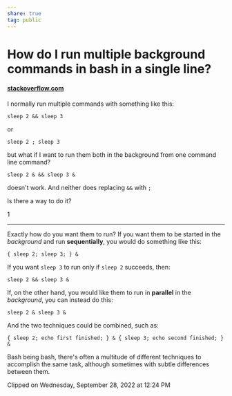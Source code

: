 ```yaml
---  
share: true  
tag: public  
---  
```

# How do I run multiple background commands in bash in a single line?  
#### [stackoverflow.com](https://stackoverflow.com/questions/14612371/how-do-i-run-multiple-background-commands-in-bash-in-a-single-line)  
  
I normally run multiple commands with something like this:  
  
    sleep 2 && sleep 3  
      
  
or  
  
    sleep 2 ; sleep 3  
      
  
but what if I want to run them both in the background from one command line command?  
  
    sleep 2 & && sleep 3 &  
      
  
doesn't work. And neither does replacing `&&` with `;`  
  
Is there a way to do it?  
  
1  
  
---  
  
Exactly how do you want them to run? If you want them to be started in the _background_ and run **sequentially**, you would do something like this:  
  
```  
{ sleep 2; sleep 3; } &  
```  
  
If you want `sleep 3` to run only if `sleep 2` succeeds, then:  
  
```  
sleep 2 && sleep 3 &  
```  
  
If, on the other hand, you would like them to run in **parallel** in the _background_, you can instead do this:  
  
```  
sleep 2 & sleep 3 &  
```  
  
And the two techniques could be combined, such as:  
  
```  
{ sleep 2; echo first finished; } & { sleep 3; echo second finished; } &  
```  
  
Bash being bash, there's often a multitude of different techniques to accomplish the same task, although sometimes with subtle differences between them.  
  
  
  
Clipped on Wednesday, September 28, 2022 at 12:24 PM